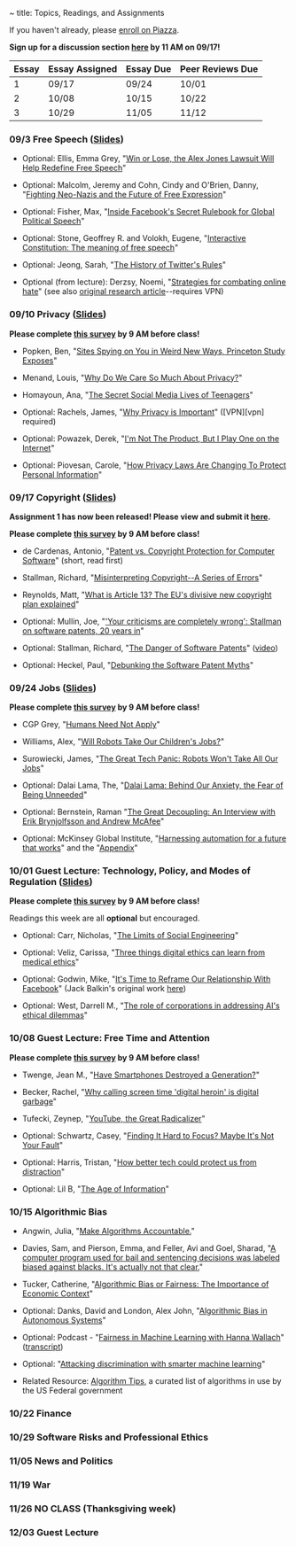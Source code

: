 ~ title: Topics, Readings, and Assignments


If you haven't already, please [enroll on Piazza](https://piazza.com/berkeley/fall2019/cs195).

**Sign up for a discussion section [here](https://forms.gle/HSGeTZHWbwpG7To56) by 11 AM on 09/17!**

| Essay | Essay Assigned  | Essay Due         | Peer Reviews Due |
|-------|-----------------|-------------------|------------------|
| 1     | 09/17           | 09/24             | 10/01            |
| 2     | 10/08           | 10/15             | 10/22            |
| 3     | 10/29           | 11/05             | 11/12            |

### 09/3 Free Speech ([Slides](https://docs.google.com/presentation/d/1LL0i3LZFH9FaxIGpRiUjKrX6X_BkP1aNpbwzWswkHcg/edit?usp=sharing))

- Optional: Ellis, Emma Grey, "[Win or Lose, the Alex Jones Lawsuit Will Help Redefine Free Speech][alex_jones_lawsuit]"

- Optional: Malcolm, Jeremy and Cohn, Cindy and O'Brien, Danny, "[Fighting Neo-Nazis and the Future of Free Expression][fighting_neonazis]"

- Optional: Fisher, Max, "[Inside Facebook's Secret Rulebook for Global Political Speech][facebook_rulebook]"

- Optional: Stone, Geoffrey R. and Volokh, Eugene, "[Interactive Constitution: The meaning of free speech][interactive_constitution]"

- Optional: Jeong, Sarah, "[The History of Twitter's Rules][twitter_rules]"

- Optional (from lecture): Derzsy, Noemi, "[Strategies for combating online hate](https://www.nature.com/articles/d41586-019-02447-1)" (see also [original research article](https://www.nature.com/articles/s41586-019-1494-7)--requires VPN)

  [alex_jones_lawsuit]: https://www.wired.com/story/alex-jones-lawsuit-will-help-redefine-free-speech/
  [fighting_neonazis]: https://www.eff.org/deeplinks/2017/08/fighting-neo-nazis-future-free-expression
  [facebook_rulebook]: https://www.nytimes.com/2018/12/27/world/facebook-moderators.html
  [twitter_rules]: https://motherboard.vice.com/en_us/article/z43xw3/the-history-of-twitters-rules
  [interactive_constitution]: https://constitutioncenter.org/blog/interactive-constitution-the-meaning-of-free-speech


### 09/10 Privacy ([Slides](https://docs.google.com/presentation/d/1iR7seYKcaHa9LnGCeIQwq_Zt8K_QnRiotWbZVLuYumk/edit?usp=sharing))
**Please complete [this survey](https://docs.google.com/forms/d/e/1FAIpQLSd_GuSgDRmvbvPtt1MDTY06XEtSpl57JU3VVQ0wzaHWXeJ4EA/viewform?usp=sf_link) by 9 AM before class!**

- Popken, Ben, "[Sites Spying on You in Weird New Ways, Princeton Study Exposes][sites_spying]"

- Menand, Louis, "[Why Do We Care So Much About Privacy?][why_care_privacy]"

- Homayoun, Ana, "[The Secret Social Media Lives of Teenagers][secret_lives]"

- Optional: Rachels, James, "[Why Privacy is Important][why_privacy]" ([VPN][vpn] required)

- Optional: Powazek, Derek, "[I'm Not The Product, But I Play One on the Internet][not_the_product]"

- Optional: Piovesan, Carole, "[How Privacy Laws Are Changing To Protect Personal Information][privacy_law]"

   [why_privacy]: http://www.jstor.org/stable/2265077
   [secret_lives]: https://www.nytimes.com/2017/06/07/well/family/the-secret-social-media-lives-of-teenagers.html?mcubz=1
   [not_the_product]: http://powazek.com/posts/3229
   [why_care_privacy]: https://www.newyorker.com/magazine/2018/06/18/why-do-we-care-so-much-about-privacy
   [sites_spying]: https://www.nbcnews.com/tech/security/princeton-study-exposes-weird-new-ways-sites-are-spying-you-n622391
   [privacy_law]: https://www.forbes.com/sites/cognitiveworld/2019/04/05/how-privacy-laws-are-changing-to-protect-personal-information

### 09/17 Copyright ([Slides](https://docs.google.com/presentation/d/1rxyw-oQ0SUO9gfeJnnsxpXiUrjRd08ap3DaAbJtUaaA/edit?usp=sharing))

**Assignment 1 has now been released!  Please view and submit it [here](https://www.crowdgrader.org/crowdgrader/venues/join/4424/qobiby_myruqo_mipeti_mavypi).**

**Please complete [this survey](https://forms.gle/yxvq5JS79RJo9MVX8) by 9 AM before class!**

- de Cardenas, Antonio, "[Patent vs. Copyright Protection for Computer Software][patent_vs_copyright]" (short, read first)

- Stallman, Richard, "[Misinterpreting Copyright--A Series of Errors][misinterpreting_copyright]"

- Reynolds, Matt, "[What is Article 13? The EU's divisive new copyright plan explained](https://www.wired.co.uk/article/what-is-article-13-article-11-european-directive-on-copyright-explained-meme-ban)"

- Optional: Mullin, Joe, "['Your criticisms are completely wrong': Stallman on software patents, 20 years in][your_criticisms]"

- Optional: Stallman, Richard, "[The Danger of Software Patents][danger_transcript]" ([video][danger_video])

- Optional: Heckel, Paul, "[Debunking the Software Patent Myths][debunk]"

   [patent_vs_copyright]: https://www.linkedin.com/pulse/patent-vs-copyright-protection-computer-software-de-cardenas-jd-mba
   [misinterpreting_copyright]: http://www.gnu.org/philosophy/misinterpreting-copyright.html
   [your_criticisms]: https://arstechnica.com/tech-policy/2012/11/your-criticisms-are-completely-wrong-stallman-on-software-patents/
   [danger_transcript]: https://www.gnu.org/philosophy/danger-of-software-patents.en.html
   [danger_video]: https://www.youtube.com/watch?v=aiKRt3-FbM0
   [debunk]: http://groups.csail.mit.edu/mac/classes/6.805/articles/int-prop/heckel-debunking.html

### 09/24 Jobs ([Slides](https://docs.google.com/presentation/d/1jfeNtnP9sQ7fHnjOX_tQQcnhEIf0RgY9fZKkOZ_uve4/edit?usp=sharing))
**Please complete [this survey](https://docs.google.com/forms/d/e/1FAIpQLSce7eq1bjoaPTafrclBgKcZVz0DvPwY6s-e-RIYwkaq47wJlg/viewform?usp=sf_link) by 9 AM before class!**

- CGP Grey, "[Humans Need Not Apply][humans]"

- Williams, Alex, "[Will Robots Take Our Children's Jobs?][childrens_jobs]"

- Surowiecki, James, "[The Great Tech Panic: Robots Won't Take All Our Jobs][no_problem]"

- Optional: Dalai Lama, The, "[Dalai Lama: Behind Our Anxiety, the Fear of Being Unneeded][dalai]"

- Optional: Bernstein, Raman "[The Great Decoupling: An Interview with Erik Brynjolfsson and Andrew McAfee][decoupling]"

- Optional: McKinsey Global Institute, "[Harnessing automation for a future that works][harnessing]" and the "[Appendix][harnessing:appendix]"

  [no_problem]: https://www.wired.com/2017/08/robots-will-not-take-your-job/
  [childrens_jobs]: https://www.nytimes.com/2017/12/11/style/robots-jobs-children.html
  [humans]: https://www.youtube.com/watch?v=7Pq-S557XQU
  [decoupling]: https://hbr.org/2015/06/the-great-decoupling
  [harnessing]: http://www.mckinsey.com/global-themes/digital-disruption/harnessing-automation-for-a-future-that-works
  [harnessing:appendix]: http://www.mckinsey.com/~/media/McKinsey/Global%20Themes/Digital%20Disruption/Harnessing%20automation%20for%20a%20future%20that%20works/MGI-A-future-that-works_In-brief.ashx
  [dalai]: http://www.nytimes.com/2016/11/04/opinion/dalai-lama-behind-our-anxiety-the-fear-of-being-unneeded.html

### 10/01 Guest Lecture: Technology, Policy, and Modes of Regulation ([Slides](https://docs.google.com/presentation/d/1CauVaMBqV7npB0JdHZHshoE00Ad0DlLdkyIT5CIsCnM/edit#slide=id.g61bcff9399_2_79))
**Please complete [this survey](https://docs.google.com/forms/d/e/1FAIpQLSfQpIV3DYWAZAx8LnPgiZAWCGgey2o3oSLQrP0LDz5-_8o1IQ/viewform?usp=sf_link) by 9 AM before class!**

Readings this week are all **optional** but encouraged.

- Optional: Carr, Nicholas, "[The Limits of Social Engineering](https://www.technologyreview.com/s/526561/the-limits-of-social-engineering/)"

- Optional: Veliz, Carissa, "[Three things digital ethics can learn from medical ethics](https://philpapers.org/archive/VLITTD.pdf)"

- Optional: Godwin, Mike, "[It's Time to Reframe Our Relationship With Facebook](https://slate.com/technology/2018/11/information-fiduciaries-facebook-google-jack-balkin-data-privacy.html)" (Jack Balkin's original work [here](https://heinonline.org/HOL/Page?collection=journals&handle=hein.journals/buflr66&id=1023&men_tab=srchresults))

- Optional: West, Darrell M., "[The role of corporations in addressing AI's ethical dilemmas](https://www.brookings.edu/research/how-to-address-ai-ethical-dilemmas/)"

### 10/08 Guest Lecture: Free Time and Attention
**Please complete [this survey](https://docs.google.com/forms/d/e/1FAIpQLScpiOm4WSFcWyopC3frqYgY5MsXGcQqgpairtR5d8uV-kTWsw/viewform?usp=sf_link) by 9 AM before class!**

- Twenge, Jean M., "[Have Smartphones Destroyed a Generation?][millennials]"

- Becker, Rachel, "[Why calling screen time 'digital heroin' is digital garbage][digital_drugs]"

- Tufecki, Zeynep, "[YouTube, the Great Radicalizer][youtube]"

- Optional: Schwartz, Casey, "[Finding It Hard to Focus? Maybe It's Not Your Fault][attention_economy]"

- Optional: Harris, Tristan, "[How better tech could protect us from distraction][ted_talk]"

- Optional: Lil B, "[The Age of Information][info_age_music_video]"

   [digital_drugs]: https://www.theverge.com/2016/8/30/12715848/new-york-post-internet-texting-addiction-irresponsible-hysteria
   [millennials]: https://www.theatlantic.com/magazine/archive/2017/09/has-the-smartphone-destroyed-a-generation/534198/
   [youtube]: https://www.nytimes.com/2018/03/10/opinion/sunday/youtube-politics-radical.html
   [attention_economy]: https://www.nytimes.com/2018/08/14/style/how-can-i-focus-better.html
   [ted_talk]: https://www.ted.com/talks/tristan_harris_how_better_tech_could_protect_us_from_distraction
   [info_age_music_video]: https://www.youtube.com/watch?v=corY-FZAZog

### 10/15 Algorithmic Bias
- Angwin, Julia, "[Make Algorithms Accountable.][accountability]"

- Davies, Sam, and Pierson, Emma, and Feller, Avi and  Goel, Sharad, "[A computer program used for bail and sentencing decisions was labeled biased against blacks. It's actually not that clear.][sentencing]"

- Tucker, Catherine, "[Algorithmic Bias or Fairness: The Importance of Economic Context](https://ai.shorensteincenter.org/ideas/2018/11/12/algorithmic-bias-or-fairness-the-importance-of-the-economic-context)"

- Optional: Danks, David and London, Alex John, "[Algorithmic Bias in Autonomous Systems](https://www.researchgate.net/profile/Alex_London/publication/318830422_Algorithmic_Bias_in_Autonomous_Systems/links/5a4bb017aca2729b7c893d1b/Algorithmic-Bias-in-Autonomous-Systems.pdf)"

- Optional: Podcast - "[Fairness in Machine Learning with Hanna Wallach](https://twimlai.com/twiml-talk-232-fairness-in-machine-learning-with-hanna-wallach/)" ([transcript](https://twimlai.com/twiml-talk-232-fairness-in-machine-learning-with-hanna-wallach-transcript/))

- Optional: "[Attacking discrimination with smarter machine learning][learning_interactive]"

- Related Resource: [Algorithm Tips](http://algorithmtips.org/), a curated list of algorithms in use by the US Federal government

   [accountability]: https://www.nytimes.com/2016/08/01/opinion/make-algorithms-accountable.html?_r=0
   [sentencing]: https://www.washingtonpost.com/news/monkey-cage/wp/2016/10/17/can-an-algorithm-be-racist-our-analysis-is-more-cautious-than-propublicas/?utm_term=.d1bab924f787#comments
   [learning_interactive]: https://research.google.com/bigpicture/attacking-discrimination-in-ml/

### 10/22 Finance

### 10/29 Software Risks and Professional Ethics

### 11/05 News and Politics

<!--
Diakopoulos, Nicholas, "[Reporting in a Machine Reality: Deepfakes, misinformation, and what journalists can do about them](https://www.cjr.org/tow_center/reporting-machine-reality-deepfakes-diakopoulos-journalism.php)"

-->

### 11/19 War

### 11/26 NO CLASS (Thanksgiving week)

### 12/03 Guest Lecture

<!--
   [vpn]: http://www.lib.berkeley.edu/Help/vpn.html

| Essay | Essay Assigned  | Essay Due         | Peer Reviews Due |
|-------|-----------------|-------------------|------------------|
| 1     | Tuesday, Feb 12 | Wednesday, Feb 20 | Tuesday, Feb 26  |
| 2     | Tuesday, Mar 5  | Wednesday, Mar 13 | Tuesday, Mar 19  |
| 3     | Tuesday, Apr 9  | Wednesday, Apr 17 | Tuesday, Apr 23  |

**Thanks for a great semester!  Have a minute to help us improve CS 195 for next year?  Fill out the [exit survey](https://docs.google.com/forms/d/e/1FAIpQLSfdgZFN4U4uJtPlHZrB1VX9Cz-JFDo98leAU_8-EKC6iv1g2Q/viewform?usp=sf_link) to share your thoughts!**

### 1/28 Wealth ([Slides](https://docs.google.com/presentation/d/1yNdWmn98FZCMLRCIFC0zfaJpBSlobrP1KtQPIJ4TskU/edit?usp=sharing))
Optional: Barrera, Jeff, "[In Search of Cheaper Housing, Silicon Valley Workers Face Long Commutes][commute]"

  [commute]: https://ww2.kqed.org/news/2016/04/07/in-search-of-cheaper-housing-silicon-valley-workers-face-long-commutes/


### 2/4 Privacy ([Slides](https://docs.google.com/presentation/d/1tTEA3fH5dnJlKzkGCtsGMdgC63FEpIiqeqYsOhBO4Rg/edit?usp=sharing))


Popken, Ben, "[Sites Spying on You in Weird New Ways, Princeton Study Exposes][sites_spying]"

Menand, Louis, "[Why Do We Care So Much About Privacy?][why_care_privacy]"

Homayoun, Ana, "[The Secret Social Media Lives of Teenagers][secret_lives]"

Optional: Rachels, James, "[Why Privacy is Important][why_privacy]" ([VPN][vpn] required)

Optional: Powazek, Derek, "[I'm Not The Product, But I Play One on the Internet][not_the_product]"

   [why_privacy]: http://www.jstor.org/stable/2265077
   [secret_lives]: https://www.nytimes.com/2017/06/07/well/family/the-secret-social-media-lives-of-teenagers.html?mcubz=1
   [not_the_product]: http://powazek.com/posts/3229
   [why_care_privacy]: https://www.newyorker.com/magazine/2018/06/18/why-do-we-care-so-much-about-privacy
   [sites_spying]: https://www.nbcnews.com/tech/security/princeton-study-exposes-weird-new-ways-sites-are-spying-you-n622391

### 2/11 Copyright ([Slides](https://docs.google.com/presentation/d/1G5o8mqG3hl1doVNIVrHjAD460xZFhAyBGl7TLOfxd5Y/edit?usp=sharing))
de Cardenas, Antonio, "[Patent vs. Copyright Protection for Computer Software][patent_vs_copyright]" (short, read first)

Stallman, Richard, "[Misinterpreting Copyright--A Series of Errors][misinterpreting_copyright]"

Mullin, Joe, "['Your criticisms are completely wrong': Stallman on software patents, 20 years in][your_criticisms]"

Optional: Stallman, Richard, "[The Danger of Software Patents][danger_transcript]" ([video][danger_video])

Optional: Heckel, Paul, "[Debunking the Software Patent Myths][debunk]"

   [patent_vs_copyright]: https://www.linkedin.com/pulse/patent-vs-copyright-protection-computer-software-de-cardenas-jd-mba
   [misinterpreting_copyright]: http://www.gnu.org/philosophy/misinterpreting-copyright.html
   [your_criticisms]: https://arstechnica.com/tech-policy/2012/11/your-criticisms-are-completely-wrong-stallman-on-software-patents/
   [danger_transcript]: https://www.gnu.org/philosophy/danger-of-software-patents.en.html
   [danger_video]: https://www.youtube.com/watch?v=aiKRt3-FbM0
   [debunk]: http://groups.csail.mit.edu/mac/classes/6.805/articles/int-prop/heckel-debunking.html


**Essay 1: Instructions and submission information can be found [here](https://www.crowdgrader.org/crowdgrader/venues/view_venue/4185).**

### 2/18 No Class

### 2/25 Jobs ([Slides](https://docs.google.com/presentation/d/1SpXic36yU1DGYsBs6h71x4qRHX7NVbNpIeUvot2TYz8/edit?usp=sharing))
**Please complete [this survey][jobs_survey] by 2 PM before lecture!**
   [jobs_survey]: https://docs.google.com/forms/d/e/1FAIpQLSdhRKSzL9FlXSajg-hZLB0gHSqBtOOKIlo7PTXHLWAavGI1Iw/viewform?usp=sf_link

CGP Grey, "[Humans Need Not Apply][humans]"

Williams, Alex, "[Will Robots Take Our Children's Jobs?][childrens_jobs]"

Surowiecki, James, "[The Great Tech Panic: Robots Won't Take All Our Jobs][no_problem]"

Optional: Dalai Lama, The, "[Dalai Lama: Behind Our Anxiety, the Fear of Being Unneeded][dalai]"

Optional: Bernstein, Raman "[The Great Decoupling: An Interview with Erik Brynjolfsson and Andrew McAfee][decoupling]"

Optional: McKinsey Global Institute, "[Harnessing automation for a future that works][harnessing]" and the "[Appendix][harnessing:appendix]"

  [no_problem]: https://www.wired.com/2017/08/robots-will-not-take-your-job/
  [childrens_jobs]: https://www.nytimes.com/2017/12/11/style/robots-jobs-children.html
  [humans]: https://www.youtube.com/watch?v=7Pq-S557XQU
  [decoupling]: https://hbr.org/2015/06/the-great-decoupling
  [harnessing]: http://www.mckinsey.com/global-themes/digital-disruption/harnessing-automation-for-a-future-that-works
  [harnessing:appendix]: http://www.mckinsey.com/~/media/McKinsey/Global%20Themes/Digital%20Disruption/Harnessing%20automation%20for%20a%20future%20that%20works/MGI-A-future-that-works_In-brief.ashx
  [dalai]: http://www.nytimes.com/2016/11/04/opinion/dalai-lama-behind-our-anxiety-the-fear-of-being-unneeded.html

### 3/4 Free Speech ([Slides](https://docs.google.com/presentation/d/1r09IxmL-F9b46NSFk8YFnZb7gRXkE79NwhTQ0hafFag/edit?usp=sharing))
**Please complete [this survey][speech_survey] by 2 PM before lecture!**
   [speech_survey]: https://docs.google.com/forms/d/e/1FAIpQLSdAqNAmhTmRN68Ifk38vgKnYzDRPldSPGdXn4LK7uoGN3MEuA/viewform?usp=sf_link

Ellis, Emma Grey, "[Win or Lose, the Alex Jones Lawsuit Will Help Redefine Free Speech][alex_jones_lawsuit]"

Malcolm, Jeremy and Cohn, Cindy and O'Brien, Danny, "[Fighting Neo-Nazis and the Future of Free Expression][fighting_neonazis]"

Fisher, Max, "[Inside Facebook's Secret Rulebook for Global Political Speech][facebook_rulebook]"

Optional: Stone, Geoffrey R. and Volokh, Eugene, "[Interactive Constitution: The meaning of free speech][interactive_constitution]"

Optional: Jeong, Sarah, "[The History of Twitter's Rules][twitter_rules]"

  [alex_jones_lawsuit]: https://www.wired.com/story/alex-jones-lawsuit-will-help-redefine-free-speech/
  [fighting_neonazis]: https://www.eff.org/deeplinks/2017/08/fighting-neo-nazis-future-free-expression
  [facebook_rulebook]: https://www.nytimes.com/2018/12/27/world/facebook-moderators.html
  [twitter_rules]: https://motherboard.vice.com/en_us/article/z43xw3/the-history-of-twitters-rules
  [interactive_constitution]: https://constitutioncenter.org/blog/interactive-constitution-the-meaning-of-free-speech

**Essay 2: Instructions and submission information can be found [here](https://www.crowdgrader.org/crowdgrader/venues/view_venue/4247).**

### 3/11 News & Politics ([Slides](https://docs.google.com/presentation/d/1YGAETpIs3lFwNmDZShXa-HN8zorWb788ueqWvqAfHW4/edit?usp=sharing))

**Please complete [this survey](https://docs.google.com/forms/d/e/1FAIpQLSexe8KggiTxZ92IATEvnOWjJwWahCN2zZslhSgOwAgLRPRaFg/viewform?usp=sf_link) by 2 PM before lecture!**

Tufekci, Zeynep, "[Russian Meddling Is a Symptom, Not the Disease][meddling_disease]"

Kolbert, Elizabeth, "[Why Facts Don't Change Our Minds][why_facts]"

Bertoni, Steven, "[How Jared Kushner Won Trump The White House][jared_kushner]"

Optional: Garrett, Resnick, "[Resisting Political Fragmentation on the Internet][political_fragmentation]"

Optional: Smiley, Lauren, "[The College Kids Doing What Twitter Won't][twitter_bots]"

  [meddling_disease]: https://www.nytimes.com/2018/10/03/opinion/midterms-facebook-foreign-meddling.html
  [why_facts]: https://www.newyorker.com/magazine/2017/02/27/why-facts-dont-change-our-minds
  [jared_kushner]: https://www.forbes.com/sites/stevenbertoni/2016/11/22/exclusive-interview-how-jared-kushner-won-trump-the-white-house/#528f2d823af6
  [political_fragmentation]: http://www.mitpressjournals.org/doi/abs/10.1162/DAED_a_00118?journalCode=daed
  [twitter_bots]: https://www.wired.com/story/the-college-kids-doing-what-twitter-wont/


### 3/18 Governments ([Slides](https://docs.google.com/presentation/d/15WHxGBY7ULNu74foBZqkYoUE9TUy3QeRVe7I_J5exKw/edit?usp=sharing))

**Please complete [this survey](https://docs.google.com/forms/d/e/1FAIpQLScWkr7VuKmjwxPgylUyBoRRqV8D9eewNEJKDMNajPeTa7pM-Q/viewform?usp=sf_link) by 2 PM before lecture!**

Manaugh, Geoff, "[Drone Cops Take Flight in Los Angeles][police_drones]"

Kosoff, Maya, "[China's terrifying surveillance state looks a lot like America's future][china_surveillance]"

Maniam, Shiva, "[Americans feel the tensions between privacy and security concerns][americans_tensions]"

Optional: Gallagher, Ryan, "[Senior Google Scientist Resigns Over 'Forfeiture of Our Values' in China][dragonfly]"

Optional: Kayyali, Dia, "[FBI's 'Suicide Letter' to Dr. Martin Luther King, Jr., and the Dangers of Unchecked Surveillance][fbi_letter]"

  [china_surveillance]: https://www.vanityfair.com/news/2018/07/china-surveillance-state-artificial-intelligence
  [dragonfly]: https://theintercept.com/2018/09/13/google-china-search-engine-employee-resigns/
  [fbi_letter]: https://www.eff.org/deeplinks/2014/11/fbis-suicide-letter-dr-martin-luther-king-jr-and-dangers-unchecked-surveillance
  [police_drones]: https://www.theatlantic.com/technology/archive/2018/06/drone-cops-take-flight-in-los-angeles/562214/
  [americans_tensions]: http://www.pewresearch.org/fact-tank/2016/02/19/americans-feel-the-tensions-between-privacy-and-security-concerns/


### 3/25 No Class

### 4/1 Software Risks and Algorithmic Bias ([Slides](https://docs.google.com/presentation/d/1SPvoFb75FTEKdBxyBTWdL4c67SllYiFb-0o38ipCMpM/edit?usp=sharing))

**Please complete [this survey](https://forms.gle/zpbQ8JP3vpFb17BSA) by 2 PM before lecture!**

Hao, Karen, "[Should a self-driving car kill the baby or the grandma? Depends on where you're from.][moral_machine]" (Optional: [take the test](http://moralmachine.mit.edu/), [visualize the results](http://moralmachineresults.scalablecoop.org/), or [read the journal publication](https://www.nature.com/articles/s41586-018-0637-6))

Software Risks:
- Fabio, Adam, "[Killed by a Machine: The Therac-25][hackadaytherac]"
- Optional: Neumann, Peter G., "[Risks of Automation: A Cautionary Total-System Perspective of Our Cyberfuture][neumannrisks]" (need to read on campus or through [campus VPN][vpn])
- Optional: Tufekci, Zeynep, "[We're building a dystopia just to make people click on ads][dystopian_ads]" (video)

Algorithmic Bias:
- Angwin, Julia, "[Make Algorithms Accountable.][accountability]"
- Davies, Sam, and Pierson, Emma, and Feller, Avi and  Goel, Sharad, "[A computer program used for bail and sentencing decisions was labeled biased against blacks. It's actually not that clear.][sentencing]"
- Optional: "[Attacking discrimination with smarter machine learning][learning_interactive]"

   [neumannrisks]: http://cacm.acm.org/magazines/2016/10/207769-risks-of-automation/fulltext
   [hackadaytherac]: http://hackaday.com/2015/10/26/killed-by-a-machine-the-therac-25/
   [accountability]: https://www.nytimes.com/2016/08/01/opinion/make-algorithms-accountable.html?_r=0
   [sentencing]: https://www.washingtonpost.com/news/monkey-cage/wp/2016/10/17/can-an-algorithm-be-racist-our-analysis-is-more-cautious-than-propublicas/?utm_term=.d1bab924f787#comments
   [learning_interactive]: https://research.google.com/bigpicture/attacking-discrimination-in-ml/
   [dystopian_ads]: https://www.ted.com/talks/zeynep_tufekci_we_re_building_a_dystopia_just_to_make_people_click_on_ads#t-1028784
  [moral_machine]: https://www.technologyreview.com/s/612341/a-global-ethics-study-aims-to-help-ai-solve-the-self-driving-trolley-problem/

### 4/8 Professional Ethics ([Slides](https://docs.google.com/presentation/d/11OoAfN-W8mnjIJrjr3yZ8sBW8k91dmwsIE4OAl9PlIk/edit?usp=sharing))

**Please complete [this survey](https://docs.google.com/forms/d/e/1FAIpQLSeLvTJN1e3KSDXH6GvXnP_8ccGohjWOQ7BHwJEhocz3XL1RWA/viewform?usp=sf_link) by 2 PM before lecture!**

This coming week, we'll do something a little different and discuss systems of ethics as taxonomized by the field of moral philosophers. We'll go over two of the three major schools of ethics in class (consequentialism and virtue ethics), but watch these videos in advance so that the overview is easier to follow.

ACM, "[Professional Code of Conduct][acm_code]"

Systems of Ethics (Videos) (optional but recommended!):
   - [Consequentialism][consequentialism1]
   - [Virtue Ethics][virtue_ethics_dartington]
   - Paul Stearns (Blinn College), [Kant's Morality part 1][stearns_kant1], [Kant's Morality part 2 (optional)][stearns_kant2]

   [stearns_kant1]: https://www.youtube.com/watch?v=W_Q8cNzjTv0
   [stearns_kant2]: https://www.youtube.com/watch?v=KQqcD3_3_Y8
   [stanford_kant]: http://plato.stanford.edu/entries/kant-moral/#GooWilMorWorDut
   [consequentialism1]: https://www.youtube.com/watch?v=hACdhD_kes8
   [virtue_ethics_dartington]: https://www.youtube.com/watch?v=PHVuzec6s0c
   [acm_code]: http://www.acm.org/about/code-of-ethics

### 4/15 Finance ([Slides](https://docs.google.com/presentation/d/1Ba3ooCmcImyuh2Sv6D_WJdlZVYZHhTKJYnKpFEosK_U/edit?usp=sharing))

**Please complete [this survey](https://docs.google.com/forms/d/e/1FAIpQLSd-V2-bvJe_WY71UpypGg1JzTHcRDWkBBasXGqyzFALuAZgLw/viewform?usp=sf_link) by 2 PM before lecture!**

Faggella, Daniel, "[Machine Learning in Finance - Present and Future Applications][ml_finance]"

Hern, Alex, "[Energy cost of 'mining' bitcoin more than twice that of copper or gold][bitcoin_energy_waste]"

Kelly-Pitou, Katrina, "[Stop worrying about how much energy bitcoin uses][bitcoin_energy_overexaggerated]"

Optional: Uzzi, Brian, "[How AI Machines Could Save Wall Street Brokers' Jobs][wsbrokers]"

   [bitcoin_energy_waste]: https://www.theguardian.com/technology/2018/nov/05/energy-cost-of-mining-bitcoin-more-than-twice-that-of-copper-or-gold
   [bitcoin_energy_overexaggerated]: https://theconversation.com/stop-worrying-about-how-much-energy-bitcoin-uses-97591
   [wsbrokers]: https://www.entrepreneur.com/article/295309
   [ml_finance]: https://emerj.com/ai-sector-overviews/machine-learning-in-finance/

### 4/22 Corporations ([Slides](https://docs.google.com/presentation/d/1cmruGsB_Tz2vKmo0DKJFZjtDVHK8wAUOKotVyKK5Mj0/edit?usp=sharing))

**Please complete [this survey](https://docs.google.com/forms/d/e/1FAIpQLScxbkprIG_pfdNcfR_RNXaiabMmBoA-2jQHycYKR6TlweHoUw/viewform?usp=sf_link) by 2 PM before lecture!**

Readings this week are all **optional** but encouraged.

Optional: Reiss, Robert, "[Top CEOs Place High Value on Corporate Ethics and Social Responsibility to Drive Business](https://www.forbes.com/sites/robertreiss/2017/09/11/top-ceos-place-high-value-on-corporate-ethics-and-social-responsibility-to-drive-business/#571750e54473)"

Optional: Google AI, "[Responsible AI Practices](https://ai.google/education/responsible-ai-practices)"

Optional: West, Darrell M., "[The role of corporations in addressing AI's ethical dilemmas](https://www.brookings.edu/research/how-to-address-ai-ethical-dilemmas/)" (touches on many issues discussed in this course--most relevant part for this week is the last section, "Recommendations for Going Forward")


### 4/29 War ([Slides](https://docs.google.com/presentation/d/1bVM8FNPLLl4eSBDMPsNHrEPdp-hwen1W7l40jR3U-ns/edit?usp=sharing))
**Please complete [this survey](https://docs.google.com/forms/d/e/1FAIpQLScN0Rx2JBTArOfuAyek3gm7qfOW_PVPG_FiIRXcKylkv3oybw/viewform?usp=sf_link) by 2 PM before lecture!**

Greenberg, Andy, "[The Untold Story of NotPetya, the Most Devastating Cyberattack in History][not_petya]"

Wakabayashi, Shane, "[Google Will Not Renew Pentagon Contract That Upset Employees][maven]"

Haselton, Todd, "[How the Army plans to use Microsoft's high-tech HoloLens goggles on the battlefield](https://www.cnbc.com/2019/04/06/microsoft-hololens-2-army-plans-to-customize-as-ivas.html)"

Optional: Valentino, Benjamin, "[Moral Character or Character of War? American Public Opinion on the Targeting of Civilians in Times of War][civilians]" (requires being on campus or Berkeley VPN)

Optional: Walzer, Michael, "[Just & Unjust Targeted Killing & Drone Warfare][drones]" (requires being on campus or Berkeley VPN)

Optional: Dunlap Jr., Charles, "[The Military-Industrial Complex][milind]" (requires being on campus or Berkeley VPN)

   [maven]: https://www.nytimes.com/2018/06/01/technology/google-pentagon-project-maven.html
   [not_petya]: https://www.wired.com/story/notpetya-cyberattack-ukraine-russia-code-crashed-the-world/
   [drones]: http://www.mitpressjournals.org/doi/full/10.1162/DAED_a_00408
   [civilians]: http://www.mitpressjournals.org/doi/full/10.1162/DAED_a_00417
   [milind]: http://www.mitpressjournals.org/doi/pdf/10.1162/DAED_a_00104


<!--
### 12/?? Income Inequality and the Bay Area, Education
No survey.

Barrera, Jeff, "[In Search of Cheaper Housing, Silicon Valley Workers Face Long Commutes][commute]"

Singer, "[The Singer Solution to World Poverty][singer]"

Maria Konnikova, "[Will MOOCs be Flukes?][moocs]"

KevinCarey, "[An Online Education Breakthrough? A Master's Degree for a Mere $7,000][online_degree]"

Optional: Dalai Lama, The, "[Dalai Lama: Behind Our Anxiety, the Fear of Being Unneeded][dalai]"

  [commute]: https://ww2.kqed.org/news/2016/04/07/in-search-of-cheaper-housing-silicon-valley-workers-face-long-commutes/
  [singer]: http://www.nytimes.com/1999/09/05/magazine/the-singer-solution-to-world-poverty.html?pagewanted=all
  [dalai]: http://www.nytimes.com/2016/11/04/opinion/dalai-lama-behind-our-anxiety-the-fear-of-being-unneeded.html
  [moocs]: http://www.newyorker.com/science/maria-konnikova/moocs-failure-solutions
  [online_degree]: http://www.nytimes.com/2016/09/29/upshot/an-online-education-breakthrough-a-masters-degree-for-a-mere-7000.html


## 11/26 The Distant Future

**Complete the [Last Lecture](https://goo.gl/forms/dme3PibWHNXtTQUx2) survey by 2 PM Monday (@berkeley.edu login required).**

Aronoff, Kate, "[Inside Geoengineers' Risky Plan To Block Out the Sun][geoengineering]"

Kind, Amy, "[Qualia][qualia]", up to the end of section 1 (The Hard Problem of Consciousness)

Watch either of these (they are similar):
   - Harris, Sam, "[Can we build AI without losing control over it?][ai_control]"
   - Bostrom, Nick, "[What happens when our computers get smarter than we are?][ai_smarter]"

Optional: Brooks, Rodney, "[The Seven Deadly Sins of Predicting the Future of AI][seven_deadly]"

Optional: Brooks, Rodney, "[What is it like to be a robot?][be_a_robot]"

Optional: Harris, Mark, "[Inside the first church of artificial intelligence][ai_church]"

Optional: Wikipedia, "[Climate change opinion by country][climate_change_opinion]"

   [qualia]: http://www.iep.utm.edu/qualia
   [ai_control]: https://www.youtube.com/watch?v=8nt3edWLgIg
   [ai_smarter]: https://www.youtube.com/watch?v=MnT1xgZgkpk
   [seven_deadly]: https://rodneybrooks.com/the-seven-deadly-sins-of-predicting-the-future-of-ai/
   [be_a_robot]: https://rodneybrooks.com/what-is-it-like-to-be-a-robot/
   [ai_church]: https://www.wired.com/story/anthony-levandowski-artificial-intelligence-religion/
   [geoengineering]: http://inthesetimes.com/features/geoengineering-climate-change-fossil-fuel-industry-srm-indigenous-activism.html
   [climate_change_opinion]: https://en.wikipedia.org/wiki/Climate_change_opinion_by_country

### 11/5 Software Risks and Algorithmic Bias

**Complete the [Software Risks and Algorithmic Bias](https://goo.gl/forms/1MP6mkM0N30OqS5n2) by 2pm Monday (@berkeley.edu login required).**

Software Risks:
   - Fabio, "[Killed by a Machine: The Therac-25][hackadaytherac]"
   - Optional: Neumann, "[Risks of Automation: A Cautionary Total-System Perspective of Our Cyberfuture][neumannrisks]" (need to read on campus or through [campus VPN][vpn])
   - Optional: Tufekci, "[We're building a dystopia just to make people click on ads][dystopian_ads]"

Algorithmic Bias:
   - Angwin, "[Make Algorithms Accountable.][accountability]"
   - Davies, Pierson, Feller, Goel, "[A computer program used for bail and sentencing decisions was labeled biased against blacks. It's actually not that clear.][sentencing]"
   - Optional: "[Attacking discrimination with smarter machine learning][learning_interactive]"

   [neumannrisks]: http://cacm.acm.org/magazines/2016/10/207769-risks-of-automation/fulltext
   [hackadaytherac]: http://hackaday.com/2015/10/26/killed-by-a-machine-the-therac-25/
   [accountability]: https://www.nytimes.com/2016/08/01/opinion/make-algorithms-accountable.html?_r=0
   [sentencing]: https://www.washingtonpost.com/news/monkey-cage/wp/2016/10/17/can-an-algorithm-be-racist-our-analysis-is-more-cautious-than-propublicas/?utm_term=.d1bab924f787#comments
   [learning_interactive]: https://research.google.com/bigpicture/attacking-discrimination-in-ml/
   [dystopian_ads]: https://www.ted.com/talks/zeynep_tufekci_we_re_building_a_dystopia_just_to_make_people_click_on_ads#t-1028784

### 10/29 Jobs and Automation

**Complete the [Jobs and Automation](https://goo.gl/forms/S7M2i0JIGakTFzHg2) by 2pm Monday (@berkeley.edu login required).**

CGP Grey, "[Humans Need Not Apply][humans]"

Williams, "[Will Robots Take Our Children's Jobs?][childrens_jobs]"

Surowiecki, "[The Great Tech Panic: Robots Won't Take All Our Jobs][no_problem]"

Optional: Bernstein, Raman "[The Great Decoupling: An Interview with Erik Brynjolfsson and Andrew McAfee][decoupling]"

Optional: McKinsey Global Institute, "[Harnessing automation for a future that works][harnessing]" and the "[Appendix][harnessing:appendix]"

  [no_problem]: https://www.wired.com/2017/08/robots-will-not-take-your-job/
  [childrens_jobs]: https://www.nytimes.com/2017/12/11/style/robots-jobs-children.html
  [humans]: https://www.youtube.com/watch?v=7Pq-S557XQU
  [decoupling]: https://hbr.org/2015/06/the-great-decoupling
  [harnessing]: http://www.mckinsey.com/global-themes/digital-disruption/harnessing-automation-for-a-future-that-works
  [harnessing:appendix]: http://www.mckinsey.com/~/media/McKinsey/Global%20Themes/Digital%20Disruption/Harnessing%20automation%20for%20a%20future%20that%20works/MGI-A-future-that-works_In-brief.ashx

### 10/22 Politics and Media

**Complete the [Politics and Media Survey](https://goo.gl/forms/ufbFEaYfMIM6XXHN2) by 2pm Monday (@berkeley.edu login required).**

Tufekci, ["Russian Meddling Is a Symptom, Not the Disease"][meddling_disease]

Kolbert, ["Why Facts Don't Change Our Minds"][why_facts]

Bertoni, ["How Jared Kushner Won Trump The White House"][jared_kushner]

Garrett, Resnick, "[Resisting Political Fragmentation on the Internet][political_fragmentation]" (optional)

Smiley, "[The College Kids Doing What Twitter Won't][twitter_bots]" (optional)

  [meddling_disease]: https://www.nytimes.com/2018/10/03/opinion/midterms-facebook-foreign-meddling.html

  [why_facts]: https://www.newyorker.com/magazine/2017/02/27/why-facts-dont-change-our-minds

  [jared_kushner]: https://www.forbes.com/sites/stevenbertoni/2016/11/22/exclusive-interview-how-jared-kushner-won-trump-the-white-house/#528f2d823af6

  [political_fragmentation]: http://www.mitpressjournals.org/doi/abs/10.1162/DAED_a_00118?journalCode=daed

  [twitter_bots]: https://www.wired.com/story/the-college-kids-doing-what-twitter-wont/

### 10/15 Memes

**Complete the [Memes Survey](https://goo.gl/forms/MoX3jm0qTaLcsHqJ2) by 2pm Monday (@berkeley.edu login required).**

Ellis, "[Online Conspiracy Theories: The Wired Guide][online_conspiracy]"

CGP Grey, "[This Video Will Make You Angry](https://www.youtube.com/watch?v=rE3j_RHkqJc)"

Heath, Bell, Sternberg, "[Emotional selection in memes: the case of urban legends](http://psycnet.apa.org/journals/psp/81/6/1028/)" (required VPN or being on campus) - [alternative link](http://citeseerx.ist.psu.edu/viewdoc/download?doi=10.1.1.627.1473&rep=rep1&type=pdf)

Optional: Shullenberger, "[Mimesis, Violence, and Facebook: Peter Thiel's French Connection][girard]" (very weird/questionable read, but interesting)

   [online_conspiracy]: https://www.wired.com/story/wired-guide-to-conspiracy-theories/
   [girard]: https://thesocietypages.org/cyborgology/2016/08/13/mimesis-violence-and-facebook-peter-thiels-french-connection-full-essay/


### 10/08 Free Time and Attention

**Complete the [Free Time and Attention Survey](https://goo.gl/forms/XRLIvrOuEalBJXN62) by 2pm Monday (@berkeley.edu login required).**


Twenge, "[Have Smartphones Destroyed a Generation?][millennials]"

Becker, Rachel, "[Why calling screen time "digital heroin" is digital garbage][digital_drugs]"

Tufecki, "[Youtube, the Great Radicalizer][youtube]"

Optional: Schwartz, "[Finding It Hard to Focus? Maybe It's Not Your Fault][attention_economy]"

Optional: Harris, "[How better tech could protects us from distraction][ted_talk]"

Optional: Lil B, "[The Age of Information][info_age_music_video]"

   [digital_drugs]: https://www.theverge.com/2016/8/30/12715848/new-york-post-internet-texting-addiction-irresponsible-hysteria
   [millennials]: https://www.theatlantic.com/magazine/archive/2017/09/has-the-smartphone-destroyed-a-generation/534198/
   [youtube]: https://www.nytimes.com/2018/03/10/opinion/sunday/youtube-politics-radical.html
   [attention_economy]: https://www.nytimes.com/2018/08/14/style/how-can-i-focus-better.html
   [ted_talk]: https://www.ted.com/talks/tristan_harris_how_better_tech_could_protect_us_from_distraction
   [info_age_music_video]: https://www.youtube.com/watch?v=corY-FZAZog

### 10/01 Professional Ethics and Moral Philosophy

This coming week, we'll do something a little different and discuss systems of ethics as taxonomized by the field of moral philosophers. I'll go over the three major schools of ethics in class, but you might find it helpful to watch these videos in advance so my overview is easier to follow.

**Complete the [Professional Ethics and Moral Philosophy Survey](https://goo.gl/forms/q3xtuQJOyJ1MPVHI2) by 2pm Monday (@berkeley.edu login required).**


ACM, "[Professional Code of Conduct][acm_code]"

Systems of Ethics (Videos) (optional but recommended!):
   - [Consequentialism][consequentialism1]
   - [Virtue Ethics][virtue_ethics_dartington]
   - Paul Stearns (Blinn College), [Kant's Morality part 1][stearns_kant1], [Kant's Morality part 2 (optional)][stearns_kant2]

Systems of Ethics (Game) (optional):
   - [Socrates Jones, Pro Philosopher][socrates_jones]

   [stearns_kant1]: https://www.youtube.com/watch?v=W_Q8cNzjTv0
   [stearns_kant2]: https://www.youtube.com/watch?v=KQqcD3_3_Y8
   [stanford_kant]: http://plato.stanford.edu/entries/kant-moral/#GooWilMorWorDut
   [consequentialism1]: https://www.youtube.com/watch?v=hACdhD_kes8
   [virtue_ethics_dartington]: https://www.youtube.com/watch?v=PHVuzec6s0c
   [acm_code]: http://www.acm.org/about/code-of-ethics
   [socrates_jones]: http://www.kongregate.com/games/chiefwakamakamu/socrates-jones-pro-philosopher

### 9/24 War

**Complete the [War Survey](https://goo.gl/forms/xN3Zcm2PRUghIEht2) by 2pm Monday (@berkeley.edu login required).**


Greenberg, "[The Untold Story of NotPetya, the Most Devastating Cyberattack in History][not_petya]"

Wakabayashi, Shane, "[Google Will Not Renew Pentagon Contract That Upset Employees][maven]"

Optional (note: strongly political, I am not endorsing the opinions expressed): Jurecic, ["Why Did You Wait?": Moral Emptiness and Drone Strikes][trump_drones]

Optional: Walzer, Michael "[Just & Unjust Targeted Killing & Drone Warfare][drones]" (requires being on campus or Berkeley VPN)

Optional: Valentino, Benjamin "[Moral Character or Character of War? American Public Opinion on the Targeting of Civilians in Times of War][civilians]" (requires being on campus or Berkeley VPN)

Optional: Dunlap Jr., Charles "[The Military-Industrial Complex][milind]" (requires being on campus or Berkeley VPN)

   [maven]: https://www.nytimes.com/2018/06/01/technology/google-pentagon-project-maven.html
   [not_petya]: https://www.wired.com/story/notpetya-cyberattack-ukraine-russia-code-crashed-the-world/
   [trump_drones]: https://www.lawfareblog.com/why-did-you-wait-moral-emptiness-and-drone-strikes
   [drones]: http://www.mitpressjournals.org/doi/full/10.1162/DAED_a_00408
   [civilians]: http://www.mitpressjournals.org/doi/full/10.1162/DAED_a_00417
   [milind]: http://www.mitpressjournals.org/doi/pdf/10.1162/DAED_a_00104

### 9/17 Government Censorship and Surveillance

**Complete the [Government Censorship and Surveillance Survey](https://goo.gl/forms/ZfKpPG3ZDQ71jSUl1) by 2pm Monday (@berkeley.edu login required).**

Manaugh, "[Drone Cops Take Flight in Los Angeles][police_drones]"

Rainie, Maniam "[Americans feel the tensions between privacy and security concerns][americans_tensions]"

Gallagher, "[Senior Google Scientist Resigns Over "Forfeiture of Our Values" in China][dragonfly]"

Optional but really interesting: Kayyali, "[FBI's "Suicide Letter" to Dr. Martin Luther King, Jr., and the Dangers of Unchecked Surveillance][fbi_letter]" and Gage, "[What an Uncensored Letter to M.L.K. Reveals][fbi_letter_2]"

  [dragonfly]: https://theintercept.com/2018/09/13/google-china-search-engine-employee-resigns/
  [fbi_letter]: https://www.eff.org/deeplinks/2014/11/fbis-suicide-letter-dr-martin-luther-king-jr-and-dangers-unchecked-surveillance
  [fbi_letter_2]: http://www.nytimes.com/2014/11/16/magazine/what-an-uncensored-letter-to-mlk-reveals.html
  [police_drones]: https://www.theatlantic.com/technology/archive/2018/06/drone-cops-take-flight-in-los-angeles/562214/
  [americans_tensions]: http://www.pewresearch.org/fact-tank/2016/02/19/americans-feel-the-tensions-between-privacy-and-security-concerns/

### 9/10 Privacy

**Complete the [Privacy Survey](https://goo.gl/forms/C7aOVLj7S7Wa4cTE2) by 2pm Monday (@berkeley.edu login required).**

Menand, "[Why Do We Care So Much About Privacy?][why_care_privacy]"

Homayoun, "[The Secret Social Media Lives of Teenagers][secret_lives]"

Powazek, "[I'm Not The Product, But I Play One on the Internet][not_the_product]"

Rachels, "[Why Privacy is Important][why_privacy]" (optional, old school but interesting; [VPN][vpn] required)

   [why_privacy]: http://www.jstor.org/stable/2265077
   [secret_lives]: https://www.nytimes.com/2017/06/07/well/family/the-secret-social-media-lives-of-teenagers.html?mcubz=1
   [not_the_product]: http://powazek.com/posts/3229
   [why_care_privacy]: https://www.newyorker.com/magazine/2018/06/18/why-do-we-care-so-much-about-privacy

### 8/27 Free Speech

In future weeks, readings will be required and there will also be a survey to fill out. For week 1, readings are optional and you can technically just show up cold, though it might be nice to have read the readings below for more context.

Optional: Wong, Solon, [Does the banning of Alex Jones signal a new era of big tech responsibility?][alexjones]

Optional: Kang, Conger, [Inside Twitter's Struggle Over What Gets Banned][twitterbans]

   [alexjones]: https://www.theguardian.com/technology/2018/aug/10/alex-jones-banning-apple-facebook-youtube-twitter-free-speech
   [twitterbans]: https://www.nytimes.com/2018/08/10/technology/twitter-free-speech-infowars.html


-->
